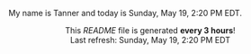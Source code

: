 My name is Tanner and today is Sunday, May 19, 2:20 PM EDT.

<p align="center">This <i>README</i> file is generated <b>every 3 hours</b>!</br>Last refresh: Sunday, May 19, 2:20 PM EDT<br /></p>

